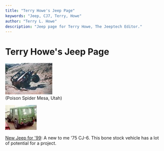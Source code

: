 ```yaml
---
title: "Terry Howe's Jeep Page"
keywords: "Jeep, CJ7, Terry, Howe"
author: "Terry L. Howe"
description: "Jeep page for Terry Howe, The Jeeptech Editor."
---
```

# Terry Howe's Jeep Page

![Poison Spider](/images/terry/rand/mo980903_.jpg)   
(Poison Spider Mesa, Utah)   

![](/images/terry/cj6/cj601_.jpg)

[New Jeep for '99](/images/terry/cj6/): A new to me '75 CJ-6. This bone stock vehicle has a lot of potential for a project.